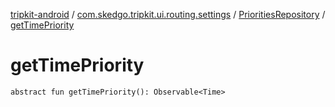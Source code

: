 [tripkit-android](../../index.md) / [com.skedgo.tripkit.ui.routing.settings](../index.md) / [PrioritiesRepository](index.md) / [getTimePriority](./get-time-priority.md)

# getTimePriority

`abstract fun getTimePriority(): Observable<Time>`